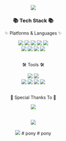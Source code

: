 <div align=center>
	<img src="https://capsule-render.vercel.app/api?type=waving&color=auto&height=200&section=header&text=Pony%20Project!&fontSize=90" />	
</div>
<div align=center>
	<h3>📚 Tech Stack 📚</h3>
	<p>✨ Platforms & Languages ✨</p>
</div>
<div align="center">
	<img src="https://img.shields.io/badge/Java-007396?style=flat&logo=Conda-Forge&logoColor=white" />
	<img src="https://img.shields.io/badge/HTML5-E34F26?style=flat&logo=HTML5&logoColor=white" />
	<img src="https://img.shields.io/badge/CSS3-1572B6?style=flat&logo=CSS3&logoColor=white" />
	<img src="https://img.shields.io/badge/JavaScript-F7DF1E?style=flat&logo=JavaScript&logoColor=white" />
	<img src="https://img.shields.io/badge/jQuery-0769AD?style=flat&logo=jQuery&logoColor=white" />
	<br>
	<img src="https://img.shields.io/badge/Spring%20Boot-6DB33F?style=flat&logo=Spring&logoColor=white" />
	<img src="https://img.shields.io/badge/Bootstrap-7952B3?style=flat&logo=Bootstrap&logoColor=white" />
	<img src="https://img.shields.io/badge/Mybatis-000000?style=flat&logo=Fluentd&logoColor=white" />
	<img src="https://img.shields.io/badge/MySQL-4479A1?style=flat&logo=MySQL&logoColor=white" />
	<br>

</div>
<br>
<div align=center>
	<p>🛠 Tools 🛠</p>
</div>
<div align=center>
	<img src="https://img.shields.io/badge/Eclipse%20IDE-2C2255?style=flat&logo=EclipseIDE&logoColor=white" />
	<img src="https://img.shields.io/badge/Tomcat-F8DC75?style=flat&logo=ApacheTomcat&logoColor=white" />
	<br>
	<img src="https://img.shields.io/badge/AWS-232F3E?style=flat&logo=AmazonAWS&logoColor=white" />
	<img src="https://img.shields.io/badge/GitHub-181717?style=flat&logo=GitHub&logoColor=white" />
	<img src="https://img.shields.io/badge/Docker-2496ED?style=flat&logo=GitHub&logoColor=white" />
 	<img src="https://img.shields.io/badge/Jenkins-D24939?style=flat&logo=GitHub&logoColor=white" />
	
</div>
<br>
<div align=center>
	<p>🍴 Special Thanks To 🍴</p>
</div>
<div align=center>
	<img src="https://img.shields.io/badge/Burgerking-D62300?style=flat&logo=burgerking&logoColor=white"/>
</div>
<br>

<div align=center>
	<br>
<img src="https://github-readme-stats.vercel.app/api/top-langs/?username=kdh11112&layout=compact">
	<br>
	<br>
<img src="https://github-readme-stats.vercel.app/api?username=kdh11112&show_icons=true">
# pony
# pony
